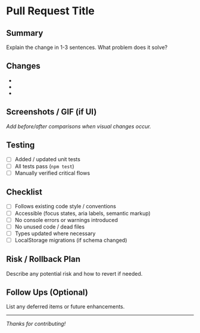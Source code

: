 # Pull Request Title

## Summary
Explain the change in 1-3 sentences. What problem does it solve?

## Changes
- 
- 
- 

## Screenshots / GIF (if UI)
_Add before/after comparisons when visual changes occur._

## Testing
- [ ] Added / updated unit tests
- [ ] All tests pass (`npm test`)
- [ ] Manually verified critical flows

## Checklist
- [ ] Follows existing code style / conventions
- [ ] Accessible (focus states, aria labels, semantic markup)
- [ ] No console errors or warnings introduced
- [ ] No unused code / dead files
- [ ] Types updated where necessary
- [ ] LocalStorage migrations (if schema changed)

## Risk / Rollback Plan
Describe any potential risk and how to revert if needed.

## Follow Ups (Optional)
List any deferred items or future enhancements.

---
_Thanks for contributing!_

